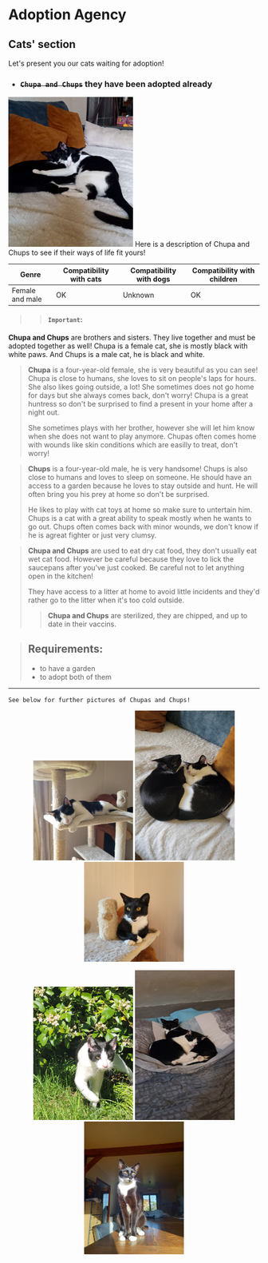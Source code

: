 # Adoption Agency
## Cats' section  
Let's present you our cats waiting for adoption!
- ### ~~`Chupa and Chups`~~ they have been adopted already
<img src="./chupa_chups.jpg" alt="chupaschups" width="250" height="300">  
Here is a description of Chupa and Chups to see if their ways of life fit yours!

| Genre | Compatibility with cats | Compatibility with dogs | Compatibility with children |
|-------|--------------------|---------------------|----------------------|
| Female and male  | OK               | Unknown                 | OK                |


>>#### `Important`:
>
 **Chupa and Chups** are brothers and sisters. They live together and must be adopted together as well!
 Chupa is a female cat, she is mostly black with white paws. And Chups is a male cat, he is black and white.

>**Chupa** is a four-year-old female, she is very beautiful as you can see! Chupa is close to humans, she loves to sit on people's laps for hours. She also likes going outside, a lot! She sometimes does not go home for days but she always comes back, don't worry! Chupa is a great huntress so don't be surprised to find a present in your home after a night out.
>
>She sometimes plays with her brother, however she will let him know when she does not want to play anymore. Chupas often comes home with wounds like skin conditions which are easilly to treat, don't worry!

>**Chups** is a four-year-old male, he is very handsome! Chups is also close to humans and loves to sleep on someone. He should have an access to a garden because he loves to stay outside and hunt. He will often bring you his prey at home so don't be surprised.
>
>He likes to play with cat toys at home so make sure to untertain him. Chups is a cat with a great ability to speak mostly when he wants to go out. Chups often comes back with minor wounds, we don't know if he is agreat fighter or just very clumsy.

>**Chupa and Chups** are used to eat dry cat food, they don't usually eat wet cat food. However be careful because they love to lick the saucepans after you've just cooked. Be careful not to let anything open in the kitchen!
>
>They have access to a litter at home to avoid little incidents and they'd rather go to the litter when it's too cold outside. 
>> **Chupa and Chups** are sterilized, they are chipped, and up to date in their vaccins.

>## Requirements:
> - to have a garden
> - to adopt both of them



* * *  
~~~
See below for further pictures of Chupas and Chups! 
~~~

<p align="center">
  <img src="chups2.jpg" width="200"/>
  <img src="Chupa_chups2.jpg" width="200" height="300" />
   <img src="chupa1.jpg" width="200"/>
</p>
<p align="center">
  <img src="chups.jpg" width="200"/>
  <img src="chupachups2.jpg" width="200" height="300" />
   <img src="chupa2.jpg" width="200"/>
</p>




